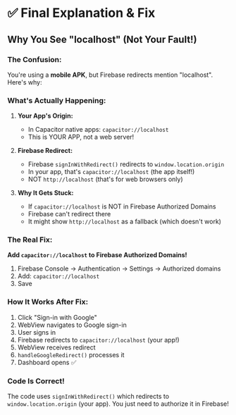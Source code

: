 # ✅ Final Explanation & Fix

## Why You See "localhost" (Not Your Fault!)

### The Confusion:
You're using a **mobile APK**, but Firebase redirects mention "localhost". Here's why:

### What's Actually Happening:

1. **Your App's Origin:**
   - In Capacitor native apps: `capacitor://localhost`
   - This is YOUR APP, not a web server!

2. **Firebase Redirect:**
   - Firebase `signInWithRedirect()` redirects to `window.location.origin`
   - In your app, that's `capacitor://localhost` (the app itself!)
   - NOT `http://localhost` (that's for web browsers only)

3. **Why It Gets Stuck:**
   - If `capacitor://localhost` is NOT in Firebase Authorized Domains
   - Firebase can't redirect there
   - It might show `http://localhost` as a fallback (which doesn't work)

### The Real Fix:

**Add `capacitor://localhost` to Firebase Authorized Domains!**

1. Firebase Console → Authentication → Settings → Authorized domains
2. Add: `capacitor://localhost`
3. Save

### How It Works After Fix:

1. Click "Sign-in with Google"
2. WebView navigates to Google sign-in
3. User signs in
4. Firebase redirects to `capacitor://localhost` (your app!)
5. WebView receives redirect
6. `handleGoogleRedirect()` processes it
7. Dashboard opens ✅

### Code Is Correct!

The code uses `signInWithRedirect()` which redirects to `window.location.origin` (your app). You just need to authorize it in Firebase!

